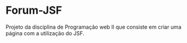 # Forum-JSF

Projeto da disciplina de Programação web II que consiste em criar uma página com a utilização do JSF.
